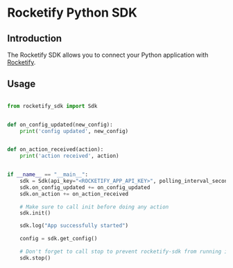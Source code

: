 # Rocketify Python SDK

## Introduction

The Rocketify SDK allows you to connect your Python application
with [Rocketify](https://rocketify.rocketcop.io).

## Usage

```python

from rocketify_sdk import Sdk


def on_config_updated(new_config):
    print('config updated', new_config)


def on_action_received(action):
    print('action received', action)


if __name__ == "__main__":
    sdk = Sdk(api_key="<ROCKETIFY_APP_API_KEY>", polling_interval_seconds=5, debug=True)
    sdk.on_config_updated += on_config_updated
    sdk.on_action += on_action_received
    
    # Make sure to call init before doing any action
    sdk.init()

    sdk.log("App successfully started")
    
    config = sdk.get_config()
    
    # Don't forget to call stop to prevent rocketify-sdk from running in the background
    sdk.stop()

```